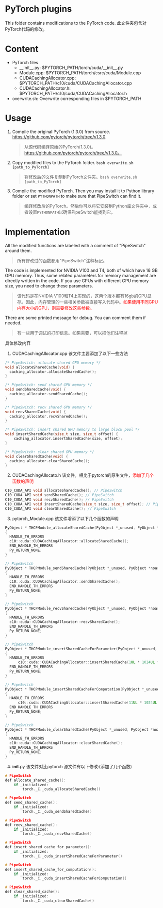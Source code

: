 # PyTorch plugins
This folder contains modifications to the PyTorch code.
此文件夹包含对PyTorch代码的修改。
# Content
- PyTorch files
    - \_\_init\_\_.py: $PYTORCH_PATH/torch/cuda/\_\_init\_\_.py
    - Module.cpp: $PYTORCH_PATH/torch/csrc/cuda/Module.cpp
    - CUDACachingAllocator.cpp: $PYTORCH_PATH/c10/cuda/CUDACachingAllocator.cpp
    - CUDACachingAllocator.h: $PYTORCH_PATH/c10/cuda/CUDACachingAllocator.h
- overwrite.sh: Overwrite corresponding files in $PYTORCH_PATH

# Usage
1. Compile the original PyTorch (1.3.0) from source. https://github.com/pytorch/pytorch/tree/v1.3.0.
   > 从源代码编译原始的PyTorch(1.3.0)。https://github.com/pytorch/pytorch/tree/v1.3.0。
2. Copy modified files to the PyTorch folder. `bash overwrite.sh [path_to_PyTorch]`
   > 将修改后的文件复制到PyTorch文件夹。`bash overwrite.sh [path_to_PyTorch]`
3. Compile the modified PyTorch. Then you may install it to Python library folder or set `PYTHONPATH` to make sure that PipeSwitch can find it.
    > 编译修改后的PyTorch。然后你可以将它安装到Python库文件夹中，或者设置`PYTHONPATH`以确保PipeSwitch能找到它。
# Implementation
All the modified functions are labeled with a comment of "PipeSwitch" around them.
> 所有修改过的函数都用"PipeSwitch"注释标记。

The code is implemented for NVIDIA V100 and T4, both of which have 16 GB GPU memory. Thus, some related parameters for memory management are directly written in the code. If you use GPUs with different GPU memory size, you need to change these parameters.
> 该代码是在NVIDIA V100和T4上实现的，这两个版本都有16gb的GPU显存。因此，内存管理的一些相关参数被直接写入代码中。<font color="red">如果使用不同GPU内存大小的GPU，则需要修改这些参数。</font>

There are some printed message for debug. You can comment them if needed.
> 有一些用于调试的打印信息。如果需要，可以把他们注释掉

具体修改内容
1. CUDACachingAllocator.cpp
该文件主要添加了以下一些方法
```C++
/* PipeSwitch: allocate shared GPU memory */
void allocateSharedCache(void) {
  caching_allocator.allocateSharedCache();
}

/* PipeSwitch: send shared GPU memory */
void sendSharedCache(void) {
  caching_allocator.sendSharedCache();
}

/* PipeSwitch: recv shared GPU memory */
void recvSharedCache(void) {
  caching_allocator.recvSharedCache();
}

/* PipeSwitch: insert shared GPU memory to large block pool */
void insertSharedCache(size_t size, size_t offset) {
    caching_allocator.insertSharedCache(size, offset);
}

/* PipeSwitch: clear shared GPU memory */
void clearSharedCache(void) {
  caching_allocator.clearSharedCache();
}
```
2. CUDACachingAllocato.h
该文件，相比于pytorch的原生文件，<font color="red">添加了几个函数的声明</font>
```C++
C10_CUDA_API void allocateSharedCache(); // PipeSwitch
C10_CUDA_API void sendSharedCache(); // PipeSwitch
C10_CUDA_API void recvSharedCache(); // PipeSwitch
C10_CUDA_API void insertSharedCache(size_t size, size_t offset); // PipeSwitch
C10_CUDA_API void clearSharedCache(); // PipeSwitch
```
3. pytorch_Module.cpp
该文件增添了以下几个函数的声明
```C++
PyObject * THCPModule_allocateSharedCache(PyObject *_unused, PyObject *noargs)
{
  HANDLE_TH_ERRORS
  c10::cuda::CUDACachingAllocator::allocateSharedCache();
  END_HANDLE_TH_ERRORS
  Py_RETURN_NONE;
}

// PipeSwitch
PyObject * THCPModule_sendSharedCache(PyObject *_unused, PyObject *noargs)
{
  HANDLE_TH_ERRORS
  c10::cuda::CUDACachingAllocator::sendSharedCache();
  END_HANDLE_TH_ERRORS
  Py_RETURN_NONE;
}

// PipeSwitch
PyObject * THCPModule_recvSharedCache(PyObject *_unused, PyObject *noargs)
{
  HANDLE_TH_ERRORS
  c10::cuda::CUDACachingAllocator::recvSharedCache();
  END_HANDLE_TH_ERRORS
  Py_RETURN_NONE;
}

// PipeSwitch
PyObject * THCPModule_insertSharedCacheForParameter(PyObject *_unused, PyObject *noargs)
{
  HANDLE_TH_ERRORS
      c10::cuda::CUDACachingAllocator::insertSharedCache(1UL * 1024UL * 1024UL * 1024UL, 0);
  END_HANDLE_TH_ERRORS
  Py_RETURN_NONE;
}

// PipeSwitch
PyObject * THCPModule_insertSharedCacheForComputation(PyObject *_unused, PyObject *noargs)
{
  HANDLE_TH_ERRORS
      c10::cuda::CUDACachingAllocator::insertSharedCache(11UL * 1024UL * 1024UL * 1024UL, 1UL * 1024UL * 1024UL * 1024UL);
  END_HANDLE_TH_ERRORS
  Py_RETURN_NONE;
}

// PipeSwitch
PyObject * THCPModule_clearSharedCache(PyObject *_unused, PyObject *noargs)
{
  HANDLE_TH_ERRORS
  c10::cuda::CUDACachingAllocator::clearSharedCache();
  END_HANDLE_TH_ERRORS
  Py_RETURN_NONE;
}
```
4. __init__.py
该文件对比pytorch 源文件有以下修改:(添加了几个函数)
```c
# PipeSwitch
def allocate_shared_cache():
    if _initialized:
        torch._C._cuda_allocateSharedCache()

# PipeSwitch
def send_shared_cache():
    if _initialized:
        torch._C._cuda_sendSharedCache()

# PipeSwitch
def recv_shared_cache():
    if _initialized:
        torch._C._cuda_recvSharedCache()

# PipeSwitch
def insert_shared_cache_for_parameter():
    if _initialized:
        torch._C._cuda_insertSharedCacheForParameter()

# PipeSwitch
def insert_shared_cache_for_computation():
    if _initialized:
        torch._C._cuda_insertSharedCacheForComputation()

# PipeSwitch
def clear_shared_cache():
    if _initialized:
        torch._C._cuda_clearSharedCache()
```